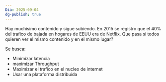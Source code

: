 ```yaml
---
Dia: 2025-09-04
dg-publish: true
---
```

Hay muchisimo contenido y sigue subiendo. 
En 2015 se registro que el 40% del trafico de bajada en hogares de EEUU era de Netflix. Que pasa si todos quieren ver el mismo contenido y en el mismo lugar?


Se busca:
- Minimizar latencia
- maximizar Throughput 
- Maximizar el trafico en el nucleo de internet 
- Usar una plataforma distribuida